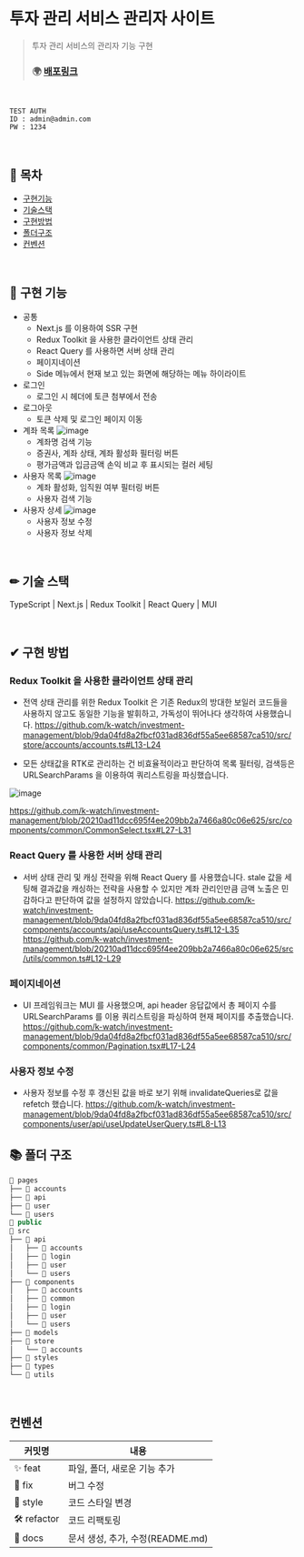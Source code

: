 # 투자 관리 서비스 관리자 사이트

> 투자 관리 서비스의 관리자 기능 구현
>
> ### 🌍 [배포링크](https://investment-management.vercel.app/)

<br/>

```command
TEST AUTH
ID : admin@admin.com
PW : 1234
```

<br/>

## 📖 목차

- [구현기능](#-구현-기능)
- [기술스택](#-기술-스택)
- [구현방법](#-구현-방법)
- [폴더구조](#-폴더-구조)
- [컨벤션](#컨벤션)

</br>

## 🚀 구현 기능

- 공통
  - Next.js 를 이용하여 SSR 구현
  - Redux Toolkit 을 사용한 클라이언트 상태 관리
  - React Query 를 사용하면 서버 상태 관리
  - 페이지네이션
  - Side 메뉴에서 현재 보고 있는 화면에 해당하는 메뉴 하이라이트
- 로그인
  - 로그인 시 헤더에 토큰 첨부에서 전송
- 로그아웃
  - 토큰 삭제 및 로그인 페이지 이동
- 계좌 목록
  ![image](https://user-images.githubusercontent.com/30553624/205331872-064b0b54-1520-41d7-999d-a7bc8b24ddd1.png)
  - 계좌명 검색 기능
  - 증권사, 계좌 상태, 계좌 활성화 필터링 버튼
  - 평가금액과 입금금액 손익 비교 후 표시되는 컬러 세팅
- 사용자 목록
  ![image](https://user-images.githubusercontent.com/30553624/205332154-6cd55778-7398-4ca2-b636-3f970f8b7335.png)
  - 계좌 활성화, 임직원 여부 필터링 버튼
  - 사용자 검색 기능
- 사용자 상세
  ![image](https://user-images.githubusercontent.com/30553624/205332278-4d483036-8270-4e1f-89ca-46449f5c86ae.png)
  - 사용자 정보 수정
  - 사용자 정보 삭제

</br>

## ✏ 기술 스택

TypeScript | Next.js | Redux Toolkit | React Query | MUI

 </br>
 
## ✔ 구현 방법
### Redux Toolkit 을 사용한 클라이언트 상태 관리
- 전역 상태 관리를 위한 Redux Toolkit 은 기존 Redux의 방대한 보일러 코드들을 사용하지 않고도 동일한 기능을 발휘하고, 가독성이 뛰어나다 생각하여 사용했습니다. 
https://github.com/k-watch/investment-management/blob/9da04fd8a2fbcf031ad836df55a5ee68587ca510/src/store/accounts/accounts.ts#L13-L24

- 모든 상태값을 RTK로 관리하는 건 비효율적이라고 판단하여 목록 필터링, 검색등은 URLSearchParams 을 이용하여 쿼리스트링을 파싱했습니다.

![image](https://user-images.githubusercontent.com/30553624/205331197-2d8c4e60-d609-4ecf-9052-943b0e0df960.png)

https://github.com/k-watch/investment-management/blob/20210ad11dcc695f4ee209bb2a7466a80c06e625/src/components/common/CommonSelect.tsx#L27-L31

### React Query 를 사용한 서버 상태 관리

- 서버 상태 관리 및 캐싱 전략을 위해 React Query 를 사용했습니다. stale 값을 세팅해 결과값을 캐싱하는 전략을 사용할 수 있지만 계좌 관리인만큼 금액 노출은 민감하다고 판단하여 값을 설정하지 않았습니다.
  https://github.com/k-watch/investment-management/blob/9da04fd8a2fbcf031ad836df55a5ee68587ca510/src/components/accounts/api/useAccountsQuery.ts#L12-L35
  https://github.com/k-watch/investment-management/blob/20210ad11dcc695f4ee209bb2a7466a80c06e625/src/utils/common.ts#L12-L29

### 페이지네이션

- UI 프레임워크는 MUI 를 사용했으며, api header 응답값에서 총 페이지 수를 URLSearchParams 를 이용 쿼리스트링을 파싱하여 현재 페이지를 추출했습니다.
  https://github.com/k-watch/investment-management/blob/9da04fd8a2fbcf031ad836df55a5ee68587ca510/src/components/common/Pagination.tsx#L17-L24

### 사용자 정보 수정

- 사용자 정보를 수정 후 갱신된 값을 바로 보기 위해 invalidateQueries로 값을 refetch 했습니다.
  https://github.com/k-watch/investment-management/blob/9da04fd8a2fbcf031ad836df55a5ee68587ca510/src/components/user/api/useUpdateUserQuery.ts#L8-L13
  </br>

## 📚 폴더 구조

```jsx
📂 pages
├── 📂 accounts
├── 📂 api
├── 📂 user
└── 📂 users
📂 public
📂 src
├── 📂 api
│   ├── 📂 accounts
│   ├── 📂 login
│   ├── 📂 user
│   └── 📂 users
├── 📂 components
│   ├── 📂 accounts
│   ├── 📂 common
│   ├── 📂 login
│   ├── 📂 user
│   └── 📂 users
├── 📂 models
├── 📂 store
│   └── 📂 accounts
├── 📂 styles
├── 📂 types
└── 📂 utils
```

</br>

## 컨벤션

| 커밋명     | 내용                             |
| ---------- | -------------------------------- |
| ✨ feat    | 파일, 폴더, 새로운 기능 추가     |
| 🐛 fix     | 버그 수정                        |
| 💄 style   | 코드 스타일 변경                 |
| 🛠 refactor | 코드 리팩토링                    |
| 📝 docs    | 문서 생성, 추가, 수정(README.md) |
